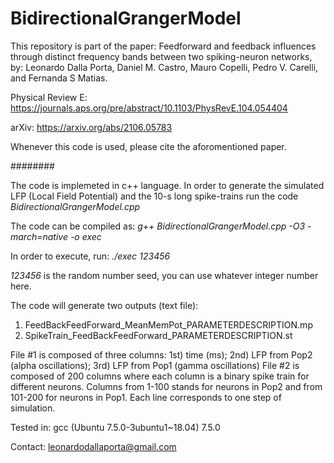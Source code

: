 # BidirectionalGrangerModel

This repository is part of the paper: Feedforward and feedback influences through distinct frequency bands between two spiking-neuron networks, by: Leonardo Dalla Porta, Daniel M. Castro, Mauro Copelli, Pedro V. Carelli, and Fernanda S Matias.

Physical Review E: https://journals.aps.org/pre/abstract/10.1103/PhysRevE.104.054404

arXiv: https://arxiv.org/abs/2106.05783


Whenever this code is used, please cite the aforomentioned paper.

########

The code is implemeted in c++ language.
In order to generate the simulated LFP (Local Field Potential) and the 10-s long spike-trains run the code *BidirectionalGrangerModel.cpp*

The code can be compiled as:
*g++ BidirectionalGrangerModel.cpp -O3 -march=native -o exec*

In order to execute, run:
*./exec 123456*

*123456* is the random number seed, you can use whatever integer number here.

The code will generate two outputs (text file):
1) FeedBackFeedForward_MeanMemPot_PARAMETERDESCRIPTION.mp 
2) SpikeTrain_FeedBackFeedForward_PARAMETERDESCRIPTION.st

File #1 is composed of three columns: 1st) time (ms); 2nd) LFP from Pop2 (alpha oscillations); 3rd) LFP from Pop1 (gamma oscillations)
File #2 is composed of 200 columns where each column is a binary spike train for different neurons. Columns from 1-100 stands for neurons in Pop2 and from 101-200 for neurons in Pop1. Each line corresponds to one step of simulation.

Tested in: gcc (Ubuntu 7.5.0-3ubuntu1~18.04) 7.5.0

Contact: leonardodallaporta@gmail.com
